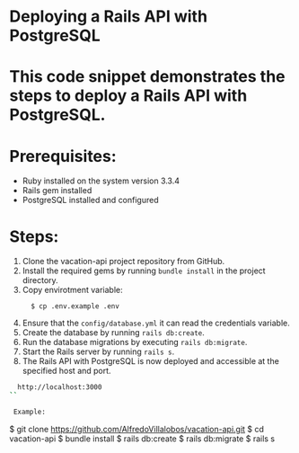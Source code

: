 # Deploying a Rails API with PostgreSQL

# This code snippet demonstrates the steps to deploy a Rails API with PostgreSQL.

# Prerequisites:
  - Ruby installed on the system version 3.3.4
  - Rails gem installed
  - PostgreSQL installed and configured

# Steps:
 1. Clone the vacation-api project repository from GitHub.
 2. Install the required gems by running `bundle install` in the project directory.
 3. Copy envirotment variable:
    ```
      $ cp .env.example .env
    ```
 4. Ensure that the `config/database.yml` it can read the credentials variable.
 4. Create the database by running `rails db:create`.
 5. Run the database migrations by executing `rails db:migrate`.
 6. Start the Rails server by running `rails s`.
 7. The Rails API with PostgreSQL is now deployed and accessible at the specified host and port.

```bash
  http://localhost:3000
``

 Example:
 ```
 $ git clone https://github.com/AlfredoVillalobos/vacation-api.git
 $ cd vacation-api
 $ bundle install
 $ rails db:create
 $ rails db:migrate
 $ rails s
 ```
